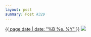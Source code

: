 ```yaml
---
layout: post
summary: Post #329
---
```


<p>
  <time><a href="/329">{{ page.date | date: "%B %e, %Y" }}</a></time>
  <a href="/329"><img src="{{ site.assets_url }}/329-320.jpg" srcset="{{ site.assets_url }}/329-640.jpg 640w, {{ site.assets_url }}/329-480.jpg 480w, {{ site.assets_url }}/329-320.jpg 320w, {{ site.assets_url }}/329-160.jpg 160w" sizes="(min-width: 700px) 50vw, calc(100vw - 2rem)" /></a>
</p>

